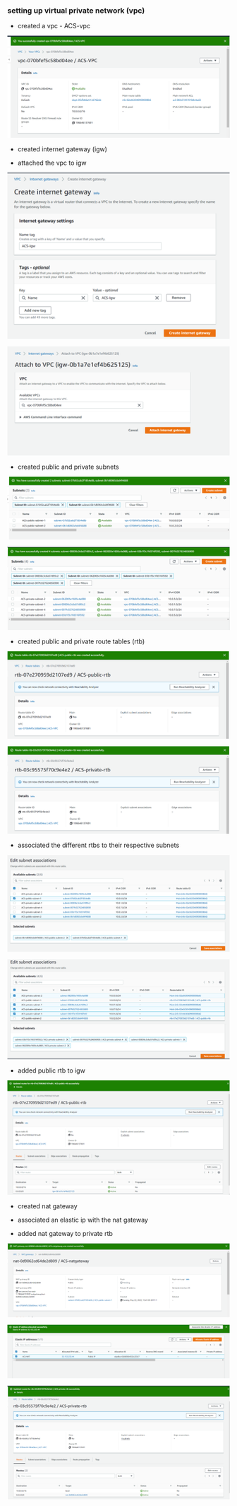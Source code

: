 ### setting up virtual private network (vpc)

- created a vpc - ACS-vpc

![](images/vpc1.png)

- created internet gateway (igw)

- attached the vpc to igw

![](images/IGW2.png)

![](images/IGWVPC2.png)

- created public and private subnets

![](images/publicsubnet3.png)

![](images/privatesubnet33.png)

- created public and private route tables (rtb)

![](images/publicrtb4.png)

![](images/privatertb44.png)

- associated the different rtbs to their respective subnets

![](images/publicsubnettortb5.png)

![](images/privatesubnettortb55.png)

- added public rtb to igw

![](images/editroutesinternetgatewaypublicrtb6.png)

- created nat gateway

- associated an elastic ip with the nat gateway

- added nat gateway to private rtb

![](images/natgatewayelasticip77.png)

![](images/elasticipnatgateway7.png)

![](images/privatertbnatgateway777.png)
